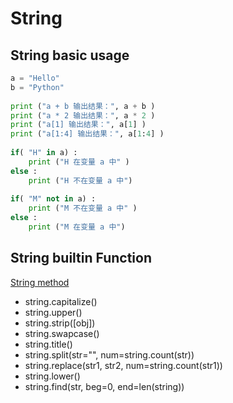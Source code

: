 # String

## String basic usage
```python
a = "Hello"
b = "Python"
 
print ("a + b 输出结果：", a + b )
print ("a * 2 输出结果：", a * 2 )
print ("a[1] 输出结果：", a[1] )
print ("a[1:4] 输出结果：", a[1:4] )
 
if( "H" in a) :
    print ("H 在变量 a 中" )
else :
    print ("H 不在变量 a 中") 
 
if( "M" not in a) :
    print ("M 不在变量 a 中" )
else :
    print ("M 在变量 a 中")
```

## String builtin Function
[String method](https://docs.python.org/3/library/stdtypes.html#str.capitalize)
- string.capitalize()
- string.upper()
- string.strip([obj])
- string.swapcase()
- string.title()
- string.split(str="", num=string.count(str))
- string.replace(str1, str2,  num=string.count(str1))
- string.lower()
- string.find(str, beg=0, end=len(string))
